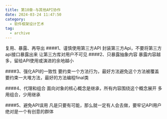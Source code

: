 ```yaml
---
title: 第10章-与其他API协作
date: 2024-03-24 11:47:50
category:
  - 软件框架设计艺术
tag:
  - archive
---
```

复用、暴露、再导出
####1、谨慎使用第三方API
封装第三方Api，不要将第三方api接口暴露出来
让第三方库对用户不可见
####2、只暴露抽象内容
暴露内容越多，留给API使用或演进的余地越小

####3、强化API的一致性
要约束一个方法行为，最好方法避免这个方法被覆盖
要约束一大堆方法，最好的方法编程final类

####4、代理和组合
面向对象的核心概念是继承，所有内容围绕这个概念展开
多用组合，少用继承

####5、避免API误用
凡是只要有可能，那么就一定有人会去做，要牢记API用户绝对是一个有创意的群体
